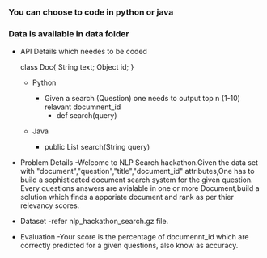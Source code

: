 ### You can choose to code in python or java
### Data is available in data folder

- API Details which needes to be coded

  class Doc{
    String text;
    Object id;
  }

  - Python
    - Given a search (Question) one needs to output top n (1-10) relavant documnent_id
      - def search(query)
    
  - Java
    - public List<Doc> search(String query)
  

- Problem Details
  -Welcome to NLP Search hackathon.Given the data set with "document","question","title","document_id" attributes,One has to build a sophisticated document search system for the given question.
Every questions answers are avialable in one or more Document,build a solution which finds a apporiate document and rank as per thier relevancy scores. 

- Dataset
    -refer nlp_hackathon_search.gz file.   
- Evaluation
    -Your score is the percentage of documennt_id which are correctly predicted for a given questions, also know as accuracy.
  
 
